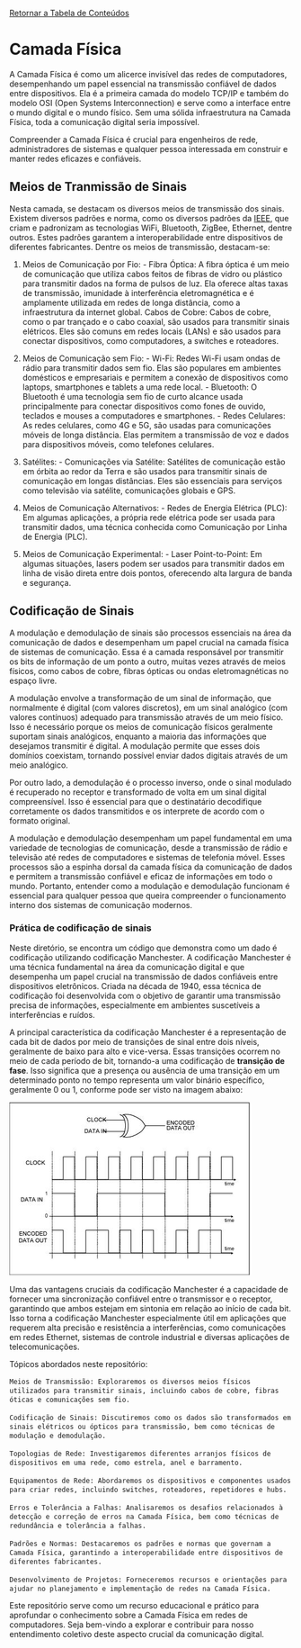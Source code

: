 [Retornar a Tabela de Conteúdos](./)
# Camada Física

A Camada Física é como um alicerce invisível das redes de computadores, desempenhando um papel essencial na transmissão confiável de dados entre dispositivos. Ela é a primeira camada do modelo TCP/IP e também do modelo OSI (Open Systems Interconnection) e serve como a interface entre o mundo digital e o mundo físico. Sem uma sólida infraestrutura na Camada Física, toda a comunicação digital seria impossível.

Compreender a Camada Física é crucial para engenheiros de rede, administradores de sistemas e qualquer pessoa interessada em construir e manter redes eficazes e confiáveis.

## Meios de Tranmissão de Sinais
Nesta camada, se destacam os diversos meios de transmissão dos sinais. Existem diversos padrões e norma, como os diversos padrões da [IEEE](https://www.google.com/url?sa=t&rct=j&q=&esrc=s&source=web&cd=&cad=rja&uact=8&ved=2ahUKEwjIuNn51KeBAxUJg5UCHWzUCPwQFnoECAYQAQ&url=https%3A%2F%2Fwww.ieee.org%2F&usg=AOvVaw2jXR22SNQz8Aiofd5sgXaE&opi=89978449), que criam e padronizam as tecnologias WiFi, Bluetooth, ZigBee, Ethernet, dentre outros. Estes padrões garantem a interoperabilidade entre dispositivos de diferentes fabricantes. Dentre os meios de transmissão, destacam-se:
 1. Meios de Comunicação por Fio:
        - Fibra Óptica: A fibra óptica é um meio de comunicação que utiliza cabos feitos de fibras de vidro ou plástico para transmitir dados na forma de pulsos de luz. Ela oferece altas taxas de transmissão, imunidade à interferência eletromagnética e é amplamente utilizada em redes de longa distância, como a infraestrutura da internet global.
        Cabos de Cobre: Cabos de cobre, como o par trançado e o cabo coaxial, são usados para transmitir sinais elétricos. Eles são comuns em redes locais (LANs) e são usados para conectar dispositivos, como computadores, a switches e roteadores.

2. Meios de Comunicação sem Fio:
        - Wi-Fi: Redes Wi-Fi usam ondas de rádio para transmitir dados sem fio. Elas são populares em ambientes domésticos e empresariais e permitem a conexão de dispositivos como laptops, smartphones e tablets a uma rede local.
        - Bluetooth: O Bluetooth é uma tecnologia sem fio de curto alcance usada principalmente para conectar dispositivos como fones de ouvido, teclados e mouses a computadores e smartphones.
        - Redes Celulares: As redes celulares, como 4G e 5G, são usadas para comunicações móveis de longa distância. Elas permitem a transmissão de voz e dados para dispositivos móveis, como telefones celulares.

3. Satélites:
        - Comunicações via Satélite: Satélites de comunicação estão em órbita ao redor da Terra e são usados para transmitir sinais de comunicação em longas distâncias. Eles são essenciais para serviços como televisão via satélite, comunicações globais e GPS.

4. Meios de Comunicação Alternativos:
        - Redes de Energia Elétrica (PLC): Em algumas aplicações, a própria rede elétrica pode ser usada para transmitir dados, uma técnica conhecida como Comunicação por Linha de Energia (PLC).

5. Meios de Comunicação Experimental:
        - Laser Point-to-Point: Em algumas situações, lasers podem ser usados para transmitir dados em linha de visão direta entre dois pontos, oferecendo alta largura de banda e segurança.

## Codificação de Sinais

A modulação e demodulação de sinais são processos essenciais na área da comunicação de dados e desempenham um papel crucial na camada física de sistemas de comunicação. Essa é a camada responsável por transmitir os bits de informação de um ponto a outro, muitas vezes através de meios físicos, como cabos de cobre, fibras ópticas ou ondas eletromagnéticas no espaço livre.

A modulação envolve a transformação de um sinal de informação, que normalmente é digital (com valores discretos), em um sinal analógico (com valores contínuos) adequado para transmissão através de um meio físico. Isso é necessário porque os meios de comunicação físicos geralmente suportam sinais analógicos, enquanto a maioria das informações que desejamos transmitir é digital. A modulação permite que esses dois domínios coexistam, tornando possível enviar dados digitais através de um meio analógico.

Por outro lado, a demodulação é o processo inverso, onde o sinal modulado é recuperado no receptor e transformado de volta em um sinal digital compreensível. Isso é essencial para que o destinatário decodifique corretamente os dados transmitidos e os interprete de acordo com o formato original.

A modulação e demodulação desempenham um papel fundamental em uma variedade de tecnologias de comunicação, desde a transmissão de rádio e televisão até redes de computadores e sistemas de telefonia móvel. Esses processos são a espinha dorsal da camada física da comunicação de dados e permitem a transmissão confiável e eficaz de informações em todo o mundo. Portanto, entender como a modulação e demodulação funcionam é essencial para qualquer pessoa que queira compreender o funcionamento interno dos sistemas de comunicação modernos.

### Prática de codificação de sinais

Neste diretório, se encontra um código que demonstra como um dado é codificação utilizando codificação Manchester. A codificação Manchester é uma técnica fundamental na área da comunicação digital e que desempenha um papel crucial na transmissão de dados confiáveis ​​entre dispositivos eletrônicos. Criada na década de 1940, essa técnica de codificação foi desenvolvida com o objetivo de garantir uma transmissão precisa de informações, especialmente em ambientes suscetíveis a interferências e ruídos.

A principal característica da codificação Manchester é a representação de cada bit de dados por meio de transições de sinal entre dois níveis, geralmente de baixo para alto e vice-versa. Essas transições ocorrem no meio de cada período de bit, tornando-a uma codificação de **transição de fase**. Isso significa que a presença ou ausência de uma transição em um determinado ponto no tempo representa um valor binário específico, geralmente 0 ou 1, conforme pode ser visto na imagem abaixo:

![codificação_manchester](manchester_code.jpg)

Uma das vantagens cruciais da codificação Manchester é a capacidade de fornecer uma sincronização confiável entre o transmissor e o receptor, garantindo que ambos estejam em sintonia em relação ao início de cada bit. Isso torna a codificação Manchester especialmente útil em aplicações que requerem alta precisão e resistência a interferências, como comunicações em redes Ethernet, sistemas de controle industrial e diversas aplicações de telecomunicações.

Tópicos abordados neste repositório:

    Meios de Transmissão: Exploraremos os diversos meios físicos utilizados para transmitir sinais, incluindo cabos de cobre, fibras óticas e comunicações sem fio. 

    Codificação de Sinais: Discutiremos como os dados são transformados em sinais elétricos ou ópticos para transmissão, bem como técnicas de modulação e demodulação.

    Topologias de Rede: Investigaremos diferentes arranjos físicos de dispositivos em uma rede, como estrela, anel e barramento.

    Equipamentos de Rede: Abordaremos os dispositivos e componentes usados para criar redes, incluindo switches, roteadores, repetidores e hubs.

    Erros e Tolerância a Falhas: Analisaremos os desafios relacionados à detecção e correção de erros na Camada Física, bem como técnicas de redundância e tolerância a falhas.

    Padrões e Normas: Destacaremos os padrões e normas que governam a Camada Física, garantindo a interoperabilidade entre dispositivos de diferentes fabricantes.

    Desenvolvimento de Projetos: Forneceremos recursos e orientações para ajudar no planejamento e implementação de redes na Camada Física.

Este repositório serve como um recurso educacional e prático para aprofundar o conhecimento sobre a Camada Física em redes de computadores. Seja bem-vindo a explorar e contribuir para nosso entendimento coletivo deste aspecto crucial da comunicação digital.